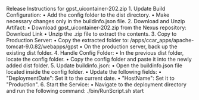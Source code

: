 Release Instructions for gpst_uicontainer-202.zip
	1.	Update Build Configuration:
	•	Add the config folder to the dist directory.
	•	Make necessary changes only in the buildinfo.json file.
	2.	Download and Unzip Artifact:
	•	Download gpst_uicontainer-202.zip from the Nexus repository:
Download Link
	•	Unzip the .zip file to extract the contents.
	3.	Copy to Production Server:
	•	Copy the extracted folder to:
/apps/ccar_apps/apache-tomcat-9.0.82/webapps/gpst
	•	On the production server, back up the existing dist folder.
	4.	Handle Config Folder:
	•	In the previous dist folder, locate the config folder.
	•	Copy the config folder and paste it into the newly added dist folder.
	5.	Update buildinfo.json:
	•	Open the buildinfo.json file located inside the config folder.
	•	Update the following fields:
	•	"DeploymentDate": Set it to the current date.
	•	"HostName": Set it to "Production".
	6.	Start the Service:
	•	Navigate to the deployment directory and run the following command:
./bin/RunScript.sh start
